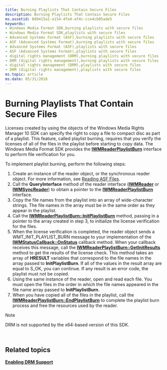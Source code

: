 ```yaml
---
title: Burning Playlists That Contain Secure Files
description: Burning Playlists That Contain Secure Files
ms.assetid: 0d9415a1-a154-4fe4-af4c-cce4cb05ade5
keywords:
- Windows Media Format SDK,burning playlists with secure files
- Windows Media Format SDK,playlists with secure files
- Advanced Systems Format (ASF),burning playlists with secure files
- ASF (Advanced Systems Format),burning playlists with secure files
- Advanced Systems Format (ASF),playlists with secure files
- ASF (Advanced Systems Format),playlists with secure files
- digital rights management (DRM),burning playlists with secure files
- DRM (digital rights management),burning playlists with secure files
- digital rights management (DRM),playlists with secure files
- DRM (digital rights management),playlists with secure files
ms.topic: article
ms.date: 05/31/2018
---
```


# Burning Playlists That Contain Secure Files

Licenses created by using the objects of the Windows Media Rights Manager 10 SDK can specify the right to copy a file to compact disc as part of a playlist. This feature, called playlist burning, requires that you verify the licenses of all of the files in the playlist before starting to copy data. The Windows Media Format SDK provides the [**IWMReaderPlaylistBurn**](/windows/desktop/api/wmsdkidl/nn-wmsdkidl-iwmreaderplaylistburn) interface to perform file verification for you.

To implement playlist burning, perform the following steps:

1.  Create an instance of the reader object, or the synchronous reader object. For more information, see [Reading ASF Files](reading-asf-files.md).
2.  Call the **QueryInterface** method of the reader interface ([**IWMReader**](/windows/desktop/api/wmsdkidl/nn-wmsdkidl-iwmreader) or [**IWMSyncReader**](/windows/desktop/api/wmsdkidl/nn-wmsdkidl-iwmsyncreader)) to obtain a pointer to the [**IWMReaderPlaylistBurn**](/windows/desktop/api/wmsdkidl/nn-wmsdkidl-iwmreaderplaylistburn) interface.
3.  Copy the file names from the playlist into an array of wide-character strings. The file names in the array must be in the same order as they appear in the playlist.
4.  Call the [**IWMReaderPlaylistBurn::InitPlaylistBurn**](/windows/desktop/api/Wmsdkidl/nf-wmsdkidl-iwmreaderplaylistburn-initplaylistburn) method, passing in a pointer to the array created in step 3, to initialize the license verification for the files.
5.  When the license verification is completed, the reader object sends a WMT\_INIT\_PLAYLIST\_BURN message to your implementation of the [**IWMStatusCallback::OnStatus**](/windows/desktop/api/Wmsdkidl/nf-wmsdkidl-iwmstatuscallback-onstatus) callback method. When your callback receives this message, call the [**IWMReaderPlaylistBurn::GetInitResults**](/windows/desktop/api/Wmsdkidl/nf-wmsdkidl-iwmreaderplaylistburn-getinitresults) method to get the results of the license check. This method takes an array of **HRESULT** variables that correspond to the file names in the array passed to **InitPlaylistBurn**. If all of the values in the result array are equal to S\_OK, you can continue. If any result is an error code, the playlist must not be copied.
6.  Using the same instance of the reader, open and read each file. You must open the files in the order in which the file names appeared in the file name array passed to **InitPlaylistBurn**.
7.  When you have copied all of the files in the playlist, call the [**IWMReaderPlaylistBurn::EndPlaylistBurn**](/windows/desktop/api/Wmsdkidl/nf-wmsdkidl-iwmreaderplaylistburn-endplaylistburn) to complete the playlist burn process and free the resources used by the reader.

> [!Note]  
> DRM is not supported by the x64-based version of this SDK.

 

## Related topics

<dl> <dt>

[**Enabling DRM Support**](enabling-drm-support.md)
</dt> </dl>

 

 




